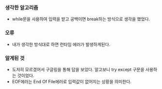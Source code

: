 ### 생각한 알고리즘
 - while문을 사용하여 입력을 받고 공백이면 break하는 방식으로 생각을 했었다.

### 오류
 - 내가 생각한 방식대로 하면 런타임 에러가 발생하게된다.

### 알게된 것
 - 도저히 모르겠어서 구글링을 통해 답을 보았다. 알고보니 try except 구문을 사용하는 것이었다.
 - EOF에러는 End Of File에러로 입력값이 없어지는 상황을 의미한다.
